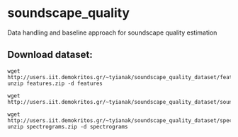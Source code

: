 # soundscape_quality
Data handling and baseline approach for soundscape quality estimation

## Download dataset:
```
wget http://users.iit.demokritos.gr/~tyianak/soundscape_quality_dataset/features.zip
unzip features.zip -d features
```

```
wget http://users.iit.demokritos.gr/~tyianak/soundscape_quality_dataset/soundscape.csv
```

```
wget http://users.iit.demokritos.gr/~tyianak/soundscape_quality_dataset/spectrograms.zip
unzip spectrograms.zip -d spectrograms
```

## 
